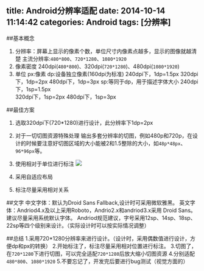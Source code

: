 title: Android分辨率适配
date: 2014-10-14 11:14:42
categories: Android
tags: [分辨率]
---
<!--more-->
##基本概念
1. 分辨率：屏幕上显示的像素个数，单位尺寸内像素点越多，显示的图像就越清楚
	主流分辨率:`480*800`、`720*1280`、`1080*1920`
2. 像素密度
	240dpi(`480*800`)、320dpi(`720*1280`)、480dpi(`1080*1920`)
3. 单位
	px:像素
	dp:设备独立像素(160dpi为标准)
		240dpi下，1dp=1.5px
        320dpi下，1dp=2px
        480dpi下，1dp=3px
    sp:等同于dp，用于描述字体大小
        240dpi下，1sp=1.5px    
        320dpi下，1sp=2px
        480dpi下，1sp=3px

##最佳方案
1. 选取320dpi下(720*1280)进行设计，此分辨率下1dp=2px
2. 对于一切切图资源特殊处理
    输出多套分辨率的切图，例如480p和720p，在设计的时候要注意好切图区域的大小能被2和1.5整除的大小，如`48p*48px`、`96*96px`等。
3. 使用相对于单位进行标注
![](/img/14101401.png)

4. 采用自适应布局
5. 标注尽量采用相对关系

##文字
中文字体：默认为Droid Sans Fallback,设计时可采用微软雅黑。
英文字体：Andriod4.x及以上采用Roboto，Andrio2.x和andriod3.x采用 Droid Sans。建议尽量采用系统默认字体。
Andriod规范建议，字号采用12sp、14sp、18sp、22sp等四个级别来设计。（实际设计时可以按实际情况调整）

##总结
1.采用720*1280分辨率来进行设计。（设计时，采用偶数值进行设计，方便dp和px的转换）
2.开始标注了，标注尽量采用相对位置进行标注。
3.切图了，在`720*1280`下进行切图，可以完全适配`720*1280`后放大缩小切图资源
4.分别适配`480*800`、`1080*1920`
5.不要忘记了，开发完后要进行bug测试（视觉方面的）